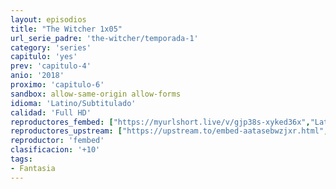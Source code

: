 ```yaml
---
layout: episodios
title: "The Witcher 1x05"
url_serie_padre: 'the-witcher/temporada-1'
category: 'series'
capitulo: 'yes'
prev: 'capitulo-4'
anio: '2018'
proximo: 'capitulo-6'
sandbox: allow-same-origin allow-forms
idioma: 'Latino/Subtitulado'
calidad: 'Full HD'
reproductores_fembed: ["https://myurlshort.live/v/gjp38s-xyked36x","Latino","https://feurl.com/v/mymelb5482kxmlr","Latino","https://feurl.com/v/p8qz3sm4qwd4l4e","Latino","https://myurlshort.live/v/26newc2pq5nqeyr","Subtitulado","https://api.cuevana3.io/stream/index.php?file=ek5lbm9xYWNrS0xYMTZLa2xNbkdvY3ZTb3BtZng4TGp6ZFpobGFMUGtPUFgzSmFhbk1XTzVkblBtS1JnbEplb21KUm5ZSlRTMGViVTBxZGdsdEhPb3RqWGFHTnJrcGFqbU1LR2gzV3l3THVvd29aaVpNR21vNW1Sb0tKbm9kSGkxOWVTcHF6U3hyRFh5S1dibUE9PQ","Subtitulado","https://feurl.com/v/q8wm4sew5md61j4","Subtitulado"]
reproductores_upstream: ["https://upstream.to/embed-aatasebwzjxr.html","Latino","https://upstream.to/embed-f2nhk1qledvz.html","Subtitulado"]
reproductor: 'fembed'
clasificacion: '+10'
tags:
- Fantasia
---
```












